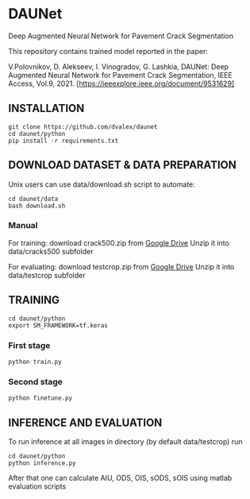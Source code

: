 # DAUNet
Deep Augmented Neural Network for Pavement Crack Segmentation

This repository contains trained model reported in the paper:

V.Polovnikov, D. Alekseev, I. Vinogradov, G. Lashkia, 
DAUNet: Deep Augmented Neural Network for Pavement Crack Segmentation, IEEE Access, Vol.9, 2021. [https://ieeexplore.ieee.org/document/9531629]


## INSTALLATION

```
git clone https://github.com/dvalex/daunet
cd daunet/python
pip install -r requirements.txt
```
## DOWNLOAD DATASET & DATA PREPARATION

Unix users can use data/download.sh script to automate:

```
cd daunet/data
bash download.sh
```
### Manual

For training: download crack500.zip from [Google Drive](https://drive.google.com/open?id=1LGyeb2fgJ8JGOBlQkTR6ZXVivnvb0OWc&authuser=dvalex12345%40gmail.com&usp=drive_fs)
Unzip it into data/cracks500 subfolder

For evaluating: download testcrop.zip from [Google Drive](https://drive.google.com/file/d/1u7wuaQHWWUtF5ON0MhGXcjwbfItniIK5/view?usp=sharing)
Unzip it into data/testcrop subfolder

## TRAINING
```
cd daunet/python
export SM_FRAMEWORK=tf.keras
```

### First stage
```
python train.py
```

### Second stage
```
python finetune.py
```

## INFERENCE AND EVALUATION
To run inference at all images in directory (by default data/testcrop) run 
```
cd daunet/python
python inference.py
```

After that one can calculate AIU, ODS, OIS, sODS, sOIS using matlab evaluation scripts

 

